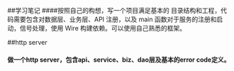 ##学习笔记
####按照自己的构想，写一个项目满足基本的
目录结构和工程，代码需要包含对数据层、业务层、API 注册，以及 main 函数对于服务的注册和启动，信号处理，使用 Wire 构建依赖。可以使用自己熟悉的框架。

##http server
#### 做一个http server，包含api、service、biz、dao层及基本的error code定义。
